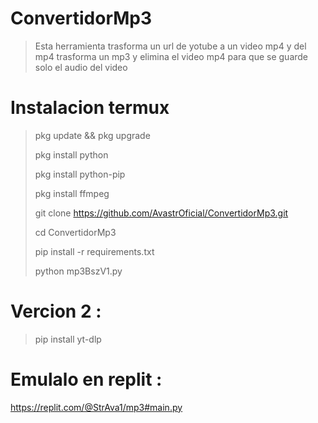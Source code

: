 # ConvertidorMp3
> Esta herramienta trasforma un url de yotube a un video mp4 y del mp4 trasforma un mp3 y elimina el video mp4 para que se guarde solo el audio del video 
# Instalacion termux
> pkg update && pkg upgrade
> 
> pkg install python
> 
> pkg install python-pip
> 
> pkg install ffmpeg
> 
> git clone https://github.com/AvastrOficial/ConvertidorMp3.git
> 
> cd ConvertidorMp3
> 
> pip install -r requirements.txt
> 
> python mp3BszV1.py
# Vercion 2 :
> pip install yt-dlp

# Emulalo en replit :
https://replit.com/@StrAva1/mp3#main.py

